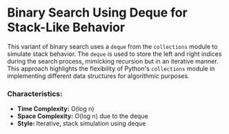 # Binary Search Using Deque for Stack-Like Behavior

This variant of binary search uses a `deque` from the `collections` module to simulate stack behavior. The `deque` is used to store the left and right indices during the search process, mimicking recursion but in an iterative manner. This approach highlights the flexibility of Python's `collections` module in implementing different data structures for algorithmic purposes.

### Characteristics:
- **Time Complexity:** O(log n)
- **Space Complexity:** O(log n) due to the deque
- **Style:** Iterative, stack simulation using deque
